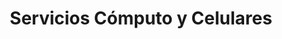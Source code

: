 ---
title: "Servicios Cómputo y Celulares"
url: /santa-cruz/servicios-computo-y-celulares/
shop: teléfono móvil
---